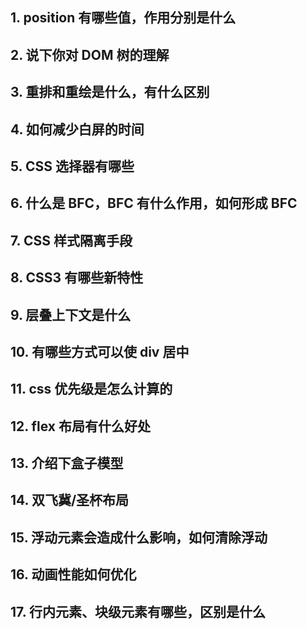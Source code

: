 ## 1. position 有哪些值，作用分别是什么

## 2. 说下你对 DOM 树的理解

## 3. 重排和重绘是什么，有什么区别

## 4. 如何减少白屏的时间

## 5. CSS 选择器有哪些

## 6. 什么是 BFC，BFC 有什么作用，如何形成 BFC

## 7. CSS 样式隔离手段

## 8. CSS3 有哪些新特性

## 9. 层叠上下文是什么

## 10. 有哪些方式可以使 div 居中

## 11. css 优先级是怎么计算的

## 12. flex 布局有什么好处

## 13. 介绍下盒子模型

## 14. 双飞冀/圣杯布局

## 15. 浮动元素会造成什么影响，如何清除浮动

## 16. 动画性能如何优化

## 17. 行内元素、块级元素有哪些，区别是什么
